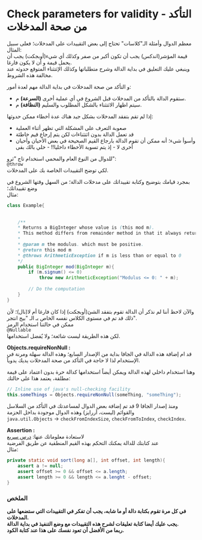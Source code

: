 # Check parameters for validity - التأكد من صحة المدخلات

معظم الدوال وأمثلة الـ"كلاسات" تحتاج إلى بعض التقييدات على المدخلات؛ فعلى سبيل المثال:\
قيمة المؤشر(اندكس) يجب أن تكون أكبر من صفر وكذلك أي شيء(أوبجكت) يجب أن يحمل قيمة و أن لا يكون فارغا.\
وينبغي عليك التعليق في بداية الدالة وشرح متطلباتها وكذلك الإثتثناء المتوقع حدوثه عند مخالفة هذه الشروط.

و التأكد من صحة المدخلات في بداية الدالة مهم لعدة أمور:
- ستقوم الدالة بالتأكد من المدخلات قبل الشروع في أي عملية أخرى **(السرعة)** م.
- سيتم اظهار الاثتثناء بالشكل المطلوب والسليم **(النظافة)** م.

إذا لم تقم بتفقد المدخلات بشكل جيد هناك عدة أخطاء ممكن حدوثها:
- صعوبة التعرف على المشكلة التي تظهر أثناء العملية
- قد تعمل الدالة بدون اثتثناءات لكن يتم إرجاع قيم خاطئة
- وأسوأ شيء؛ أنه ممكن أن تقوم الدالة بارجاع القيم الصحيحة في بعض الأحيان وأحيان أخرى لا - إذ يتم تسوية الأخطاء داخليا!! - خلي بالك بقى

للدوال من النوع العام والمحمي استخدام تاج "ثرو":\
`@throw`\
لكي توضح التقييدات الخاصة بك على المدخلات.

بمجرد قيامك بتوضيح وكتابة تقييداتك على مدخلات الدالة؛ من السهل وقتها الشروع في وضع تقييداتك؛\
مثال:

```java
class Example{
    
    
    /**
    * Returns a BigInteger whose value is (this mod m). 
    * This method differs from remainder method in that it always returns a non-negative BigInteger.
    * 
    * @param m the modulus. which must be positive.
    * @return this mod m
    * @throws ArithmeticException if m is less than or equal to 0
    */
    public BigInteger mod(BigInteger m){
        if (m.signum() <= 0)
            throw new ArithmeticException("Modulus <= 0: " + m);
        
        // Do the computation
    }
}
```
والآن لاحظ أننا لم نذكر أن الدالة تقوم بتفقد الشئ(أوبجكت) إذا كان فارغا أم لا(نال)؛ لأن ذلك قد تم في مستوى الكلاس نفسه الخاص بـ الـ "بيج انتجر".\
ممكن في حالتنا استخدام الرمز\
`@Nullable`\
لكن هذه الطريقة ليست شائعة؛ ولا يٌفضل استخدامها.

**Objects.requireNonNull :**\
قد ام إضافة هذه الدالة في الجافا بداية من الإصدار السابع؛ وهذه الدالة سهلة ومرنة في الإستخدام لذا لا حاجة في التأكد من صحة المدخلات يديك يدوياً.

وهنا استخدام داخلي لهذه الدالة ويمكن أيضاً استخدامها كدالة حرة بدون اعتماد على قيمة مطلقة، يعتمد هذا على حالتك:

```java
// Inline use of java's null-checking facility
this.someThings = Objects.requireNonNull(someThing, "someThing");
```

ومنذ إصدار الجافا 9 قد تم إضافة بعض الدوال لمساعدتك في التأكد من السلاسل والقوائم (ليست، أررايز) وهذه الدوال موجودة بداخل الحزمة\
`java.util.Objects` -> `checkFromIndexSize`, `checkFromToIndex`, `checkIndex`.

**Assertion :**\
لاستعادة معلوماتك عنها: [درس سريع](https://www.youtube.com/watch?v=493S7W0N7-4)\
عند كتابتك للدالة يمكنك التحكم بهذه القيم المنطقية عن طريق الفرضية\
مثال:
```java
private static void sort(long a[], int offset, int length){
    assert a != null;
    assert offset >= 0 && offset <= a.length;
    assert length >= 0 && length <= a.lenght - offset;
}
```


### الملخص 
**في كل مرة تقوم بكتابة دالة أو ما شابه، يجب أن تفكر في التقييدات التي ستضعها على المدخلات.\
يجب عليك أيضا كتابة تعليقات لشرح هذه التقييدات مع وضع التنفيذ في بداية الدالة.\
ربما من الأفضل أن تعود نفسك على هذا عند كتابة الكود.**
